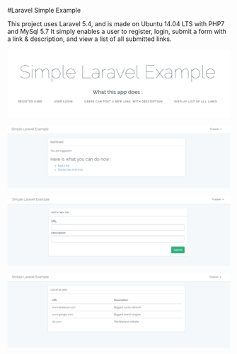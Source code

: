 #Laravel Simple Example

This project uses Laravel 5.4, and is made on Ubuntu 14.04 LTS with PHP7 and MySql 5.7
It simply enables a user to register, login, submit a form with a link & description, and view a list of all submitted links.

![alt tag](https://github.com/prateekvarma/laravel-simple-example/blob/master/simple-laravel-eg-1.png)

![alt tag](https://github.com/prateekvarma/laravel-simple-example/blob/master/simple-laravel-eg-2.png)

![alt tag](https://github.com/prateekvarma/laravel-simple-example/blob/master/simple-laravel-eg-3.png)

![alt tag](https://github.com/prateekvarma/laravel-simple-example/blob/master/simple-laravel-eg-4.png)
